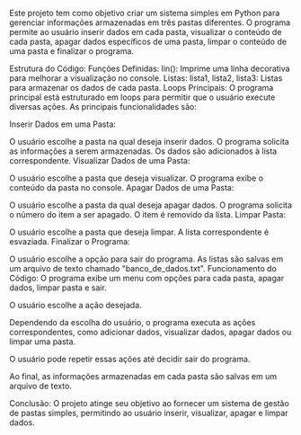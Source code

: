 Este projeto tem como objetivo criar um sistema simples em Python para gerenciar informações armazenadas em três pastas diferentes. O programa permite ao usuário inserir dados em cada pasta, visualizar o conteúdo de cada pasta, apagar dados específicos de uma pasta, limpar o conteúdo de uma pasta e finalizar o programa.

Estrutura do Código:
Funções Definidas:
lin(): Imprime uma linha decorativa para melhorar a visualização no console.
Listas:
lista1, lista2, lista3: Listas para armazenar os dados de cada pasta.
Loops Principais:
O programa principal está estruturado em loops para permitir que o usuário execute diversas ações. As principais funcionalidades são:

Inserir Dados em uma Pasta:

O usuário escolhe a pasta na qual deseja inserir dados.
O programa solicita as informações a serem armazenadas.
Os dados são adicionados à lista correspondente.
Visualizar Dados de uma Pasta:

O usuário escolhe a pasta que deseja visualizar.
O programa exibe o conteúdo da pasta no console.
Apagar Dados de uma Pasta:

O usuário escolhe a pasta da qual deseja apagar dados.
O programa solicita o número do item a ser apagado.
O item é removido da lista.
Limpar Pasta:

O usuário escolhe a pasta que deseja limpar.
A lista correspondente é esvaziada.
Finalizar o Programa:

O usuário escolhe a opção para sair do programa.
As listas são salvas em um arquivo de texto chamado "banco_de_dados.txt".
Funcionamento do Código:
O programa exibe um menu com opções para cada pasta, apagar dados, limpar pasta e sair.

O usuário escolhe a ação desejada.

Dependendo da escolha do usuário, o programa executa as ações correspondentes, como adicionar dados, visualizar dados, apagar dados ou limpar uma pasta.

O usuário pode repetir essas ações até decidir sair do programa.

Ao final, as informações armazenadas em cada pasta são salvas em um arquivo de texto.

Conclusão:
O projeto atinge seu objetivo ao fornecer um sistema de gestão de pastas simples, permitindo ao usuário inserir, visualizar, apagar e limpar dados.
